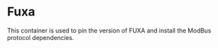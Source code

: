 # Fuxa

This container is used to pin the version of FUXA and install the ModBus protocol dependencies.
